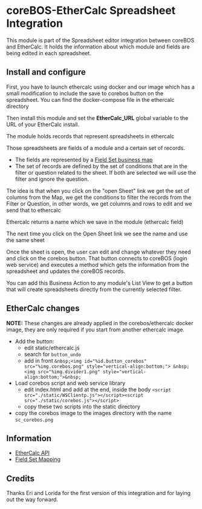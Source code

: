 # coreBOS-EtherCalc Spreadsheet Integration

This module is part of the Spreadsheet editor integration between coreBOS and EtherCalc. It holds the information about which module and fields are being edited in each spreadsheet.

## Install and configure

First, you have to launch ethercalc using docker and our image which has a small modification to include the save to corebos button on the spreadsheet. You can find the docker-compose file in the ethercalc directory

Then install this module and set the **EtherCalc_URL** global variable to the URL of your EtherCalc install.

The module holds records that represent spreadsheets in ethercalc

Those spreadsheets are fields of a module and a certain set of records.

- The fields are represented by a [Field Set business map](https://corebos.com/documentation/doku.php?id=en:adminmanual:businessmappings:field_set)
- The set of records are defined by the set of conditions that are in the filter or question related to the sheet. If both are selected we will use the filter and ignore the question.

The idea is that when you click on the "open Sheet" link we get the set of columns from the Map, we get the conditions to filter the records from the Filter or Question, in other words, we get columns and rows to edit and we send that to ethercalc

Ethercalc returns a name which we save in the module (ethercalc field)

The next time you click on the Open Sheet link we see the name and use the same sheet

Once the sheet is open, the user can edit and change whatever they need and click on the corebos button. That button connects to coreBOS (login web service) and executes a method which gets the information from the spreadsheet and updates the coreBOS records.

You can add this Business Action to any module's List View to get a button that will create spreadsheets directly from the currently selected filter.

## EtherCalc changes

**NOTE:** These changes are already applied in the corebos/ethercalc docker image, they are only required if you start from another ethercalc image.

- Add the button:
  - edit static/ethercalc.js
  - search for `button_undo`
  - add in front `&nbsp;<img id="%id.button_corebos" src="%img.corebos.png" style="vertical-align:bottom;"> &nbsp;<img src="%img.divider1.png" style="vertical-align:bottom;">&nbsp;`
- Load corebos script and web service library
  - edit index.html and add at the end, inside the body `<script src="./static/WSClientp.js"></script><script src="./static/corebos.js"></script>`
  - copy these two scripts into the static directory
- copy the corebos image to the images directory with the name `sc_corebos.png`

## Information

- [EtherCalc API](https://ethercalc.docs.apiary.io)
- [Field Set Mapping](https://corebos.com/documentation/doku.php?id=en:adminmanual:businessmappings:field_set)

## Credits

Thanks Eri and Lorida for the first version of this integration and for laying out the way forward.
